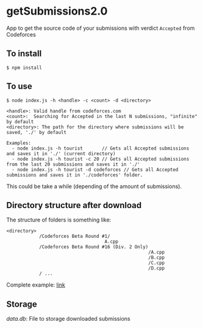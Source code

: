 # getSubmissions2.0
App to get the source code of your submissions with verdict ```Accepted``` from Codeforces

## To install
```
$ npm install
```

## To use
```
$ node index.js -h <handle> -c <count> -d <directory>

<handle>: Valid handle from codeforces.com
<count>:  Searching for Accepted in the last N submissions, "infinite" by default
<directory>: The path for the directory where submissions will be saved, './' by default

Examples:
  - node index.js -h tourist       // Gets all Accepted submissions and saves it in './' (current directory)
  - node index.js -h tourist -c 20 // Gets all Accepted submissions from the last 20 submissions and saves it in './'
  - node index.js -h tourist -d codeforces // Gets all Accepted submissions and saves it in './codeforces' folder.
```

This could be take a while (depending of the amount of submissions).

## Directory structure after download
The structure of folders is something like:
```
<directory>
            /Codeforces Beta Round #1/
                                    A.cpp
            /Codeforces Beta Round #16 (Div. 2 Only)
                                                    /A.cpp
                                                    /B.cpp
                                                    /C.cpp
                                                    /D.cpp
            / ...
```
Complete example: [link](https://github.com/jhonber/Programming-Contest/tree/master/codeforces)

## Storage
*data.db*: File to storage downloaded submissions
